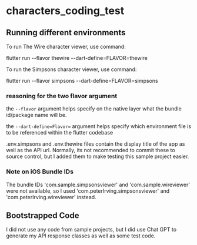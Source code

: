 # characters_coding_test

## Running different environments

To run The Wire character viewer, use command:

flutter run --flavor thewire --dart-define=FLAVOR=thewire

To run the Simpsons character viewer, use command: 

flutter run --flavor simpsons --dart-define=FLAVOR=simpsons

### reasoning for the two flavor argument

the `--flavor` argument helps specify on the native layer what the bundle id/package name will be. 

the `--dart-define=Flavor=` argument helps specify which environment file is to be referenced within the flutter codebase

.env.simpsons and .env.thewire files contain the display title of the app as well as the API url. Normally, its not recommended to commit these to source control, but I added them to make testing this sample project easier.

### Note on iOS Bundle IDs

The bundle IDs 'com.sample.simpsonsviewer' and 'com.sample.wireviewer' were not available, so I used 'com.peterIrving.simpsonsviewer' and 'com.peterIrving.wireviewer' instead. 

## Bootstrapped Code

I did not use any code from sample projects, but I did use Chat GPT to generate my API response classes as well as some test code. 
